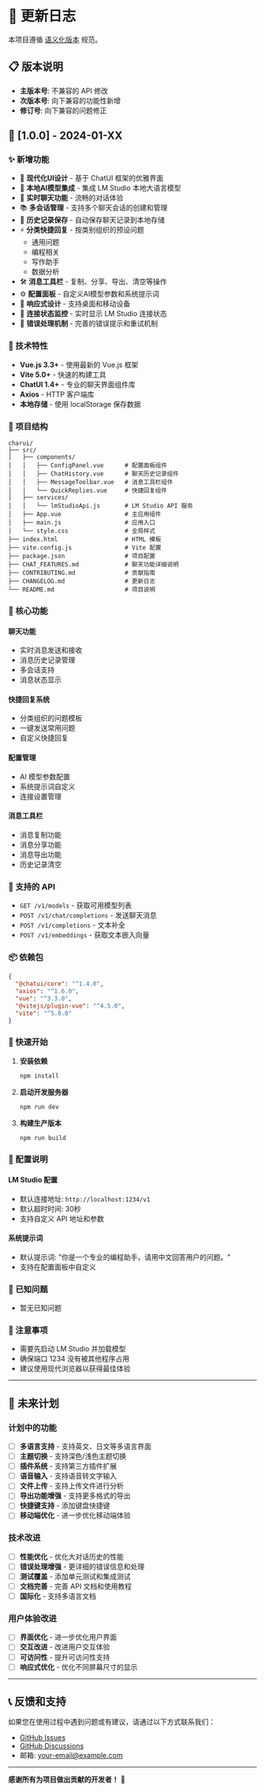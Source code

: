 # 📝 更新日志

本项目遵循 [语义化版本](https://semver.org/lang/zh-CN/) 规范。

## 📋 版本说明

- **主版本号**: 不兼容的 API 修改
- **次版本号**: 向下兼容的功能性新增
- **修订号**: 向下兼容的问题修正

## 🚀 [1.0.0] - 2024-01-XX

### ✨ 新增功能

- 🎨 **现代化UI设计** - 基于 ChatUI 框架的优雅界面
- 🤖 **本地AI模型集成** - 集成 LM Studio 本地大语言模型
- 💬 **实时聊天功能** - 流畅的对话体验
- 📚 **多会话管理** - 支持多个聊天会话的创建和管理
- 💾 **历史记录保存** - 自动保存聊天记录到本地存储
- ⚡ **分类快捷回复** - 按类别组织的预设问题
  - 通用问题
  - 编程相关
  - 写作助手
  - 数据分析
- 🛠️ **消息工具栏** - 复制、分享、导出、清空等操作
- ⚙️ **配置面板** - 自定义AI模型参数和系统提示词
- 📱 **响应式设计** - 支持桌面和移动设备
- 🔄 **连接状态监控** - 实时显示 LM Studio 连接状态
- 🎯 **错误处理机制** - 完善的错误提示和重试机制

### 🔧 技术特性

- **Vue.js 3.3+** - 使用最新的 Vue.js 框架
- **Vite 5.0+** - 快速的构建工具
- **ChatUI 1.4+** - 专业的聊天界面组件库
- **Axios** - HTTP 客户端库
- **本地存储** - 使用 localStorage 保存数据

### 📁 项目结构

```
charui/
├── src/
│   ├── components/
│   │   ├── ConfigPanel.vue      # 配置面板组件
│   │   ├── ChatHistory.vue      # 聊天历史记录组件
│   │   ├── MessageToolbar.vue   # 消息工具栏组件
│   │   └── QuickReplies.vue     # 快捷回复组件
│   ├── services/
│   │   └── lmStudioApi.js       # LM Studio API 服务
│   ├── App.vue                  # 主应用组件
│   ├── main.js                  # 应用入口
│   └── style.css                # 全局样式
├── index.html                   # HTML 模板
├── vite.config.js               # Vite 配置
├── package.json                 # 项目配置
├── CHAT_FEATURES.md             # 聊天功能详细说明
├── CONTRIBUTING.md              # 贡献指南
├── CHANGELOG.md                 # 更新日志
└── README.md                    # 项目说明
```

### 🎯 核心功能

#### 聊天功能
- 实时消息发送和接收
- 消息历史记录管理
- 多会话支持
- 消息状态显示

#### 快捷回复系统
- 分类组织的问题模板
- 一键发送常用问题
- 自定义快捷回复

#### 配置管理
- AI 模型参数配置
- 系统提示词自定义
- 连接设置管理

#### 消息工具栏
- 消息复制功能
- 消息分享功能
- 消息导出功能
- 历史记录清空

### 🔗 支持的 API

- `GET /v1/models` - 获取可用模型列表
- `POST /v1/chat/completions` - 发送聊天消息
- `POST /v1/completions` - 文本补全
- `POST /v1/embeddings` - 获取文本嵌入向量

### 📦 依赖包

```json
{
  "@chatui/core": "^1.4.0",
  "axios": "^1.6.0",
  "vue": "^3.3.0",
  "@vitejs/plugin-vue": "^4.5.0",
  "vite": "^5.0.0"
}
```

### 🚀 快速开始

1. **安装依赖**
   ```bash
   npm install
   ```

2. **启动开发服务器**
   ```bash
   npm run dev
   ```

3. **构建生产版本**
   ```bash
   npm run build
   ```

### 🔧 配置说明

#### LM Studio 配置
- 默认连接地址: `http://localhost:1234/v1`
- 默认超时时间: 30秒
- 支持自定义 API 地址和参数

#### 系统提示词
- 默认提示词: "你是一个专业的编程助手，请用中文回答用户的问题。"
- 支持在配置面板中自定义

### 🐛 已知问题

- 暂无已知问题

### 📝 注意事项

- 需要先启动 LM Studio 并加载模型
- 确保端口 1234 没有被其他程序占用
- 建议使用现代浏览器以获得最佳体验

---

## 🔮 未来计划

### 计划中的功能

- [ ] **多语言支持** - 支持英文、日文等多语言界面
- [ ] **主题切换** - 支持深色/浅色主题切换
- [ ] **插件系统** - 支持第三方插件扩展
- [ ] **语音输入** - 支持语音转文字输入
- [ ] **文件上传** - 支持上传文件进行分析
- [ ] **导出功能增强** - 支持更多格式的导出
- [ ] **快捷键支持** - 添加键盘快捷键
- [ ] **移动端优化** - 进一步优化移动端体验

### 技术改进

- [ ] **性能优化** - 优化大对话历史的性能
- [ ] **错误处理增强** - 更详细的错误信息和处理
- [ ] **测试覆盖** - 添加单元测试和集成测试
- [ ] **文档完善** - 完善 API 文档和使用教程
- [ ] **国际化** - 支持多语言文档

### 用户体验改进

- [ ] **界面优化** - 进一步优化用户界面
- [ ] **交互改进** - 改进用户交互体验
- [ ] **可访问性** - 提升可访问性支持
- [ ] **响应式优化** - 优化不同屏幕尺寸的显示

---

## 📞 反馈和支持

如果您在使用过程中遇到问题或有建议，请通过以下方式联系我们：

- [GitHub Issues](https://github.com/your-username/charui/issues)
- [GitHub Discussions](https://github.com/your-username/charui/discussions)
- 邮箱: your-email@example.com

---

**感谢所有为项目做出贡献的开发者！** 🎉

